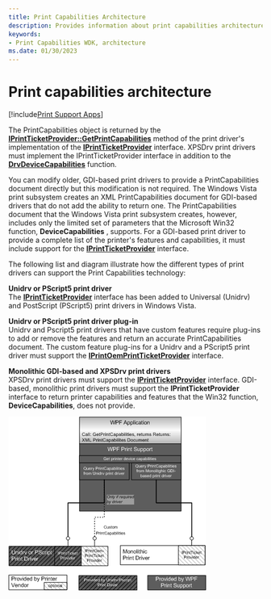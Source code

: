 ```yaml
---
title: Print Capabilities Architecture
description: Provides information about print capabilities architecture.
keywords:
- Print Capabilities WDK, architecture
ms.date: 01/30/2023
---
```


# Print capabilities architecture

[!include[Print Support Apps](../includes/print-support-apps.md)]

The PrintCapabilities object is returned by the [**IPrintTicketProvider::GetPrintCapabilities**](/windows-hardware/drivers/ddi/prdrvcom/nf-prdrvcom-iprintticketprovider-getprintcapabilities) method of the print driver's implementation of the [**IPrintTicketProvider**](/windows-hardware/drivers/ddi/prdrvcom/nn-prdrvcom-iprintticketprovider) interface. XPSDrv print drivers must implement the IPrintTicketProvider interface in addition to the [**DrvDeviceCapabilities**](/windows-hardware/drivers/ddi/winddiui/nf-winddiui-drvdevicecapabilities) function.

You can modify older, GDI-based print drivers to provide a PrintCapabilities document directly but this modification is not required. The Windows Vista print subsystem creates an XML PrintCapabilities document for GDI-based drivers that do not add the ability to return one. The PrintCapabilities document that the Windows Vista print subsystem creates, however, includes only the limited set of parameters that the Microsoft Win32 function, **DeviceCapabilities** , supports. For a GDI-based print driver to provide a complete list of the printer's features and capabilities, it must include support for the [**IPrintTicketProvider**](/windows-hardware/drivers/ddi/prdrvcom/nn-prdrvcom-iprintticketprovider) interface.

The following list and diagram illustrate how the different types of print drivers can support the Print Capabilities technology:

**Unidrv or PScript5 print driver**  
The [**IPrintTicketProvider**](/windows-hardware/drivers/ddi/prdrvcom/nn-prdrvcom-iprintticketprovider) interface has been added to Universal (Unidrv) and PostScript (PScript5) print drivers in Windows Vista.

**Unidrv or PScript5 print driver plug-in**  
Unidrv and Pscript5 print drivers that have custom features require plug-ins to add or remove the features and return an accurate PrintCapabilities document. The custom feature plug-ins for a Unidrv and a PScript5 print driver must support the [**IPrintOemPrintTicketProvider**](/windows-hardware/drivers/ddi/prcomoem/nn-prcomoem-iprintoemprintticketprovider) interface.

**Monolithic GDI-based and XPSDrv print drivers**  
XPSDrv print drivers must support the [**IPrintTicketProvider**](/windows-hardware/drivers/ddi/prdrvcom/nn-prdrvcom-iprintticketprovider) interface. GDI-based, monolithic print drivers must support the **IPrintTicketProvider** interface to return printer capabilities and features that the Win32 function, **DeviceCapabilities**, does not provide.

![diagram illustrating the print capabilities support in print drivers.](images/ptpcarch1.gif)
